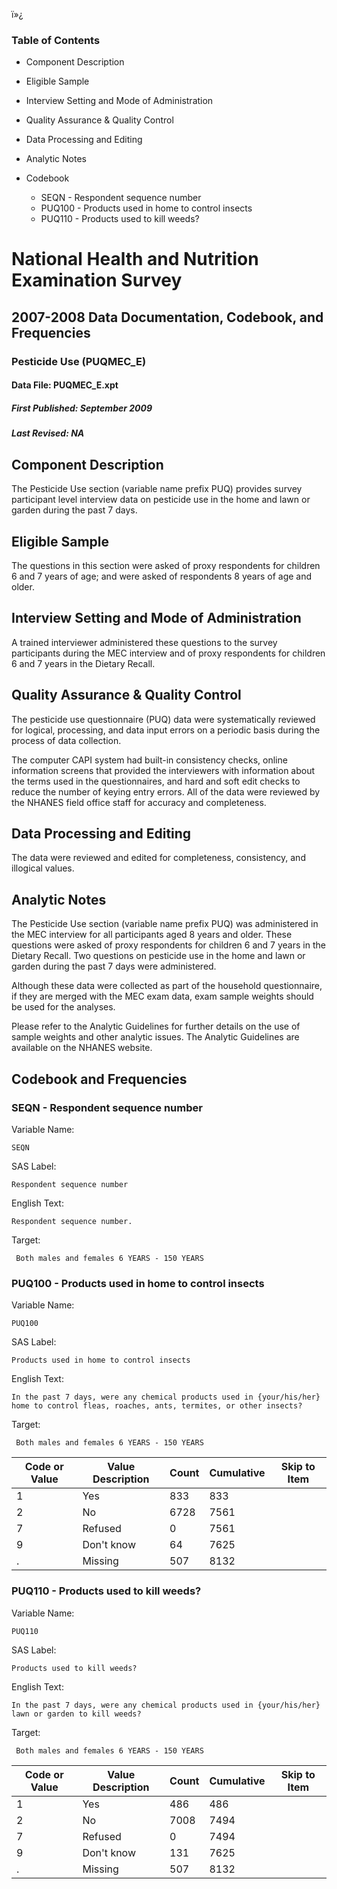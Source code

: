 ï»¿

### Table of Contents

  * Component Description
  * Eligible Sample
  * Interview Setting and Mode of Administration
  * Quality Assurance & Quality Control
  * Data Processing and Editing
  * Analytic Notes
  * Codebook

    * SEQN - Respondent sequence number
    * PUQ100 - Products used in home to control insects
    * PUQ110 - Products used to kill weeds?

# National Health and Nutrition Examination Survey

## 2007-2008 Data Documentation, Codebook, and Frequencies

### Pesticide Use (PUQMEC_E)

####  Data File: PUQMEC_E.xpt

#####  First Published: September 2009

#####  Last Revised: NA

## Component Description

The Pesticide Use section (variable name prefix PUQ) provides survey
participant level interview data on pesticide use in the home and lawn or
garden during the past 7 days.

## Eligible Sample

The questions in this section were asked of proxy respondents for children 6
and 7 years of age; and were asked of respondents 8 years of age and older.

## Interview Setting and Mode of Administration

A trained interviewer administered these questions to the survey participants
during the MEC interview and of proxy respondents for children 6 and 7 years
in the Dietary Recall.

## Quality Assurance & Quality Control

The pesticide use questionnaire (PUQ) data were systematically reviewed for
logical, processing, and data input errors on a periodic basis during the
process of data collection.

The computer CAPI system had built-in consistency checks, online information
screens that provided the interviewers with information about the terms used
in the questionnaires, and hard and soft edit checks to reduce the number of
keying entry errors. All of the data were reviewed by the NHANES field office
staff for accuracy and completeness.

## Data Processing and Editing

The data were reviewed and edited for completeness, consistency, and illogical
values.

## Analytic Notes

The Pesticide Use section (variable name prefix PUQ) was administered in the
MEC interview for all participants aged 8 years and older. These questions
were asked of proxy respondents for children 6 and 7 years in the Dietary
Recall. Two questions on pesticide use in the home and lawn or garden during
the past 7 days were administered.

Although these data were collected as part of the household questionnaire, if
they are merged with the MEC exam data, exam sample weights should be used for
the analyses.

Please refer to the Analytic Guidelines for further details on the use of
sample weights and other analytic issues. The Analytic Guidelines are
available on the NHANES website.

## Codebook and Frequencies

### SEQN - Respondent sequence number

Variable Name:

    SEQN
SAS Label:

    Respondent sequence number
English Text:

    Respondent sequence number.
Target:

     Both males and females 6 YEARS - 150 YEARS

### PUQ100 - Products used in home to control insects

Variable Name:

    PUQ100
SAS Label:

    Products used in home to control insects
English Text:

    In the past 7 days, were any chemical products used in {your/his/her} home to control fleas, roaches, ants, termites, or other insects?
Target:

     Both males and females 6 YEARS - 150 YEARS
Code or Value | Value Description | Count | Cumulative | Skip to Item  
---|---|---|---|---  
1 | Yes | 833 | 833 |   
2 | No | 6728 | 7561 |   
7 | Refused | 0 | 7561 |   
9 | Don't know | 64 | 7625 |   
. | Missing | 507 | 8132 |   
  
### PUQ110 - Products used to kill weeds?

Variable Name:

    PUQ110
SAS Label:

    Products used to kill weeds?
English Text:

    In the past 7 days, were any chemical products used in {your/his/her} lawn or garden to kill weeds?
Target:

     Both males and females 6 YEARS - 150 YEARS
Code or Value | Value Description | Count | Cumulative | Skip to Item  
---|---|---|---|---  
1 | Yes | 486 | 486 |   
2 | No | 7008 | 7494 |   
7 | Refused | 0 | 7494 |   
9 | Don't know | 131 | 7625 |   
. | Missing | 507 | 8132 | 

